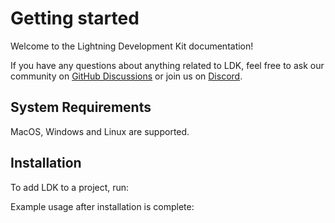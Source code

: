 # Getting started

Welcome to the Lightning Development Kit documentation!

If you have any questions about anything related to LDK, feel free to ask our community on [GitHub Discussions](https://github.com/orgs/lightningdevkit/discussions) or join us on [Discord](https://discord.gg/5AcknnMfBw). 

## System Requirements
MacOS, Windows and Linux are supported.
## Installation
To add LDK to a project, run:

<CodeSwitcher :languages="{rust:'Rust', java:'Java', kotlin:'Kotlin', javascript:'JavaScript'}">
  <template v-slot:rust>
 
  ```toml
    # Add the following dependencies to your cargo.toml and replace {VERSION} with the version number you want to use.

    [dependencies]
    lightning = { version = {VERSION}, features = ["max_level_trace"] }
    lightning-block-sync = { version = {VERSION}, features = [ "rpc-client" ] }
    lightning-invoice = { version = {VERSION} }
    lightning-net-tokio = { version = {VERSION} }
    lightning-persister = { version = {VERSION} }
    lightning-background-processor = { version = {VERSION} }
    lightning-rapid-gossip-sync = { version = {VERSION} }
  ```

  </template>
  
  <template v-slot:java>
 
```xml
 <!--
 For Maven, add the following dependency to your POM and replace {VERSION} with the 
 version number you want to use.
 -->

<dependency>
  <groupId>org.lightningdevkit</groupId>
  <artifactId>ldk-java</artifactId>
  <version>{VERSION}</version>
</dependency>
```

 ```kotlin
/* 
For Gradle, add the following dependency to your build.gradle and replace {VERSION} with
the version number you want to use.
*/ 

dependencies {
   // ...
    implementation 'org.lightningdevkit:ldk-java:{VERSION}'
   // ...
}
```

  </template>
  <template v-slot:kotlin>

  ```kotlin
  /* To include the LDK Kotlin bindings in an Android project download the latest binary from https://github.com/lightningdevkit/ldk-garbagecollected/releases and place it in your libs directory.
  Then add to your build.gradle file:
  */

  dependencies {
      // ...
      implementation fileTree(include: ['*.aar'], dir: 'libs')
      // ...
  }
  ```

  </template>
  <template v-slot:javascript>

  ```javascript
    npm i lightningdevkit --save
  ```

  </template>
</CodeSwitcher>

Example usage after installation is complete:

<CodeSwitcher :languages="{rust:'Rust', java:'Java', kotlin:'Kotlin', javascript:'JavaScript'}">
  <template v-slot:rust>

  ```rust
  use lightning::chain::chaininterface::FeeEstimator;
  ```

  </template>

  <template v-slot:java>
  
  ```java
  import org.ldk.structs.FeeEstimator
  ```

  </template> 

  <template v-slot:kotlin>

  ```kotlin
  import org.ldk.structs.FeeEstimator
  ```

  </template>

  <template v-slot:javascript>

  ```javascript
  import { FeeEstimator } from "lightningdevkit";
  import * as fs from "fs";
  import { strict as assert } from "assert";
  
  const wasm_file = fs.readFileSync("node_modules/lightningdevkit/liblightningjs.wasm");
  await ldk.initializeWasmFromBinary(wasm_file);
  ```

  </template>
</CodeSwitcher>
